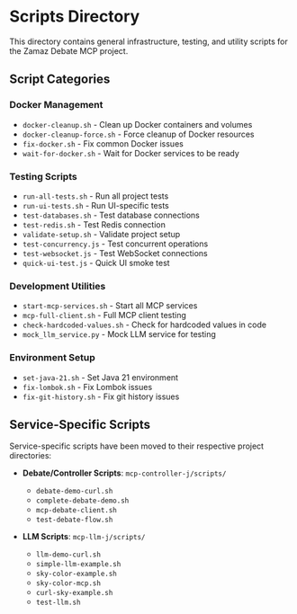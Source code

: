 # Scripts Directory

This directory contains general infrastructure, testing, and utility scripts for the Zamaz Debate MCP project.

## Script Categories

### Docker Management
- `docker-cleanup.sh` - Clean up Docker containers and volumes
- `docker-cleanup-force.sh` - Force cleanup of Docker resources
- `fix-docker.sh` - Fix common Docker issues
- `wait-for-docker.sh` - Wait for Docker services to be ready

### Testing Scripts
- `run-all-tests.sh` - Run all project tests
- `run-ui-tests.sh` - Run UI-specific tests
- `test-databases.sh` - Test database connections
- `test-redis.sh` - Test Redis connection
- `validate-setup.sh` - Validate project setup
- `test-concurrency.js` - Test concurrent operations
- `test-websocket.js` - Test WebSocket connections
- `quick-ui-test.js` - Quick UI smoke test

### Development Utilities
- `start-mcp-services.sh` - Start all MCP services
- `mcp-full-client.sh` - Full MCP client testing
- `check-hardcoded-values.sh` - Check for hardcoded values in code
- `mock_llm_service.py` - Mock LLM service for testing

### Environment Setup
- `set-java-21.sh` - Set Java 21 environment
- `fix-lombok.sh` - Fix Lombok issues
- `fix-git-history.sh` - Fix git history issues

## Service-Specific Scripts

Service-specific scripts have been moved to their respective project directories:

- **Debate/Controller Scripts**: `mcp-controller-j/scripts/`
  - `debate-demo-curl.sh`
  - `complete-debate-demo.sh`
  - `mcp-debate-client.sh`
  - `test-debate-flow.sh`

- **LLM Scripts**: `mcp-llm-j/scripts/`
  - `llm-demo-curl.sh`
  - `simple-llm-example.sh`
  - `sky-color-example.sh`
  - `sky-color-mcp.sh`
  - `curl-sky-example.sh`
  - `test-llm.sh`